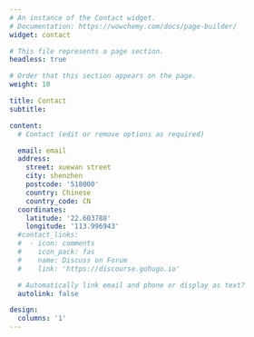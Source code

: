 ```yaml
---
# An instance of the Contact widget.
# Documentation: https://wowchemy.com/docs/page-builder/
widget: contact

# This file represents a page section.
headless: true

# Order that this section appears on the page.
weight: 10

title: Contact
subtitle:

content:
  # Contact (edit or remove options as required)

  email: email
  address:
    street: xuewan street
    city: shenzhen
    postcode: '518000'
    country: Chinese
    country_code: CN
  coordinates:
    latitude: '22.603788'
    longitude: '113.996943'
  #contact_links:
  #  - icon: comments
  #    icon_pack: fas
  #    name: Discuss on Forum
  #    link: 'https://discourse.gohugo.io'

  # Automatically link email and phone or display as text?
  autolink: false

design:
  columns: '1'
---
```



